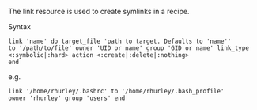 The link resource is used to create symlinks in a recipe.


Syntax


<code>link 'name' do
  target_file 'path to target. Defaults to 'name''
  to '/path/to/file'
  owner 'UID or name'
  group 'GID or name'
  link_type <:symbolic|:hard>
  action <:create|:delete|:nothing>
end</code>


e.g.


<code>link '/home/rhurley/.bashrc'
  to '/home/rhurley/.bash_profile'
  owner 'rhurley'
  group 'users'
end</code>

